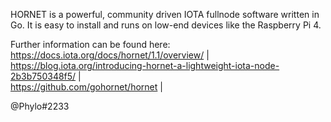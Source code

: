 HORNET is a powerful, community driven IOTA fullnode software written in Go. It is easy to install and runs on low-end devices like the Raspberry Pi 4.  

Further information can be found here:
https://docs.iota.org/docs/hornet/1.1/overview/ |  
https://blog.iota.org/introducing-hornet-a-lightweight-iota-node-2b3b750348f5/ |  
https://github.com/gohornet/hornet |  

@Phylo#2233

